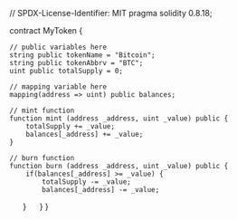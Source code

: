 // SPDX-License-Identifier: MIT
pragma solidity 0.8.18;

contract MyToken {

    // public variables here
    string public tokenName = "Bitcoin";
    string public tokenAbbrv = "BTC";
    uint public totalSupply = 0;

    // mapping variable here
    mapping(address => uint) public balances;

    // mint function
    function mint (address _address, uint _value) public {
        totalSupply += _value;
        balances[_address] += _value;
    }

    // burn function
    function burn (address _address, uint _value) public {
        if(balances[_address] >= _value) {
            totalSupply -= _value;
            balances[_address] -= _value;
        } 
    }
}
